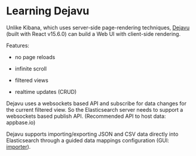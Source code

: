 # Learning Dejavu

Unlike Kibana, which uses server-side page-rendering techniques, [Dejavu](https://github.com/appbaseio/dejavu) (built with React v15.6.0) can build a Web UI with client-side rendering. 

Features:

* no page reloads

* infinite scroll

* filtered views

* realtime updates (CRUD)

Dejavu uses a websockets based API and subscribe for data changes for the current filtered view. So the Elasticsearch server needs to support a websockets based publish API. (Recommended API to host data: appbase.io)

Dejavu supports importing/exporting JSON and CSV data directly into Elasticsearch through a guided data mappings configuration (GUI: [importer](https://appbaseio-confidential.github.io/importer/)).
